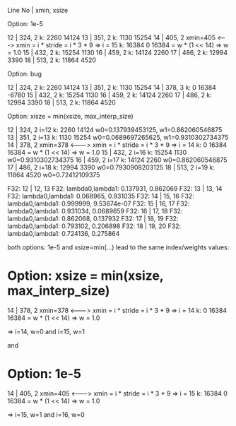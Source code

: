 

Line No | xmin, xsize


Option: 1e-5

12 | 324, 2
k: 2260 14124
13 | 351, 2
k: 1130 15254
14 | 405, 2             xmin=405 <---> xmin = i * stride = i * 3 * 9 => i = 15
k: 16384 0              16384 = w * (1 << 14) => w = 1.0
15 | 432, 2
k: 15254 1130
16 | 459, 2
k: 14124 2260
17 | 486, 2
k: 12994 3390
18 | 513, 2
k: 11864 4520


Option: bug

12 | 324, 2
k: 2260 14124
13 | 351, 2
k: 1130 15254
14 | 378, 3
k: 0 16384 -6780
15 | 432, 2
k: 15254 1130
16 | 459, 2
k: 14124 2260
17 | 486, 2
k: 12994 3390
18 | 513, 2
k: 11864 4520


Option: xisze = min(xsize, max_interp_size)

12 | 324, 2                 i=12
k: 2260 14124               w0=0.137939453125, w1=0.862060546875
13 | 351, 2                 i=13
k: 1130 15254               w0=0.0689697265625, w1=0.9310302734375
14 | 378, 2                 xmin=378 <---> xmin = i * stride = i * 3 * 9 => i = 14
k: 0 16384                  16384 = w * (1 << 14) => w = 1.0
15 | 432, 2                 i=16
k: 15254 1130               w0=0.9310302734375
16 | 459, 2                 i=17
k: 14124 2260               w0=0.862060546875
17 | 486, 2                 i=18
k: 12994 3390               w0=0.7930908203125
18 | 513, 2                 i=19
k: 11864 4520               w0=0.72412109375



F32: 12 | 12, 13
F32: lambda0,lambda1: 0.137931, 0.862069
F32: 13 | 13, 14
F32: lambda0,lambda1: 0.068965, 0.931035
F32: 14 | 15, 16
F32: lambda0,lambda1: 0.999999, 9.53674e-07
F32: 15 | 16, 17
F32: lambda0,lambda1: 0.931034, 0.0689659
F32: 16 | 17, 18
F32: lambda0,lambda1: 0.862068, 0.137932
F32: 17 | 18, 19
F32: lambda0,lambda1: 0.793102, 0.206898
F32: 18 | 19, 20
F32: lambda0,lambda1: 0.724136, 0.275864



both options: 1e-5 and xsize=min(...) lead to the same index/weights values:

# Option: xsize = min(xsize, max_interp_size)
14 | 378, 2                 xmin=378 <---> xmin = i * stride = i * 3 * 9 => i = 14
k: 0 16384                  16384 = w * (1 << 14) => w = 1.0

=> i=14, w=0 and i=15, w=1

and

# Option: 1e-5
14 | 405, 2             xmin=405 <---> xmin = i * stride = i * 3 * 9 => i = 15
k: 16384 0              16384 = w * (1 << 14) => w = 1.0

=> i=15, w=1 and i=16, w=0